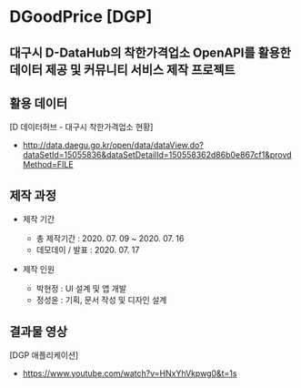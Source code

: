 # DGoodPrice [DGP]
## 대구시 D-DataHub의 착한가격업소 OpenAPI를 활용한 데이터 제공 및 커뮤니티 서비스 제작 프로젝트

## 활용 데이터
[D 데이터허브 - 대구시 착한가격업소 현황]
- http://data.daegu.go.kr/open/data/dataView.do?dataSetId=15055836&dataSetDetailId=150558362d86b0e867cf1&provdMethod=FILE

## 제작 과정
- 제작 기간
  - 총 제작기간 : 2020. 07. 09 ~ 2020. 07. 16
  - 데모데이 / 발표 : 2020. 07. 17

- 제작 인원
  - 박현정 : UI 설계 및 앱 개발
  - 정성윤 : 기획, 문서 작성 및 디자인 설계

## 결과물 영상
[DGP 애플리케이션]
- https://www.youtube.com/watch?v=HNxYhVkpwg0&t=1s
